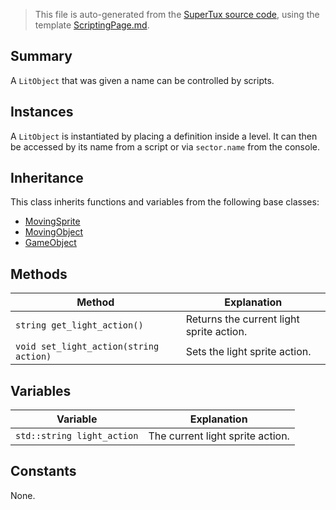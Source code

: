 > This file is auto-generated from the [SuperTux source code](https://github.com/SuperTux/supertux/tree/master/src), using the template [ScriptingPage.md](https://github.com/SuperTux/wiki/tree/master/templates/ScriptingPage.md).

Summary
-------

A `LitObject` that was given a name can be controlled by scripts. 

Instances
--------

A `LitObject` is instantiated by placing a definition inside a level. It can then be accessed by its name from a script or via `sector.name` from the console. 

Inheritance
--------

This class inherits functions and variables from the following base classes:
* [MovingSprite](https://github.com/SuperTux/supertux/wiki/ScriptingMovingSprite)
* [MovingObject](https://github.com/SuperTux/supertux/wiki/ScriptingMovingObject)
* [GameObject](https://github.com/SuperTux/supertux/wiki/ScriptingGameObject)


Methods
-------

Method | Explanation
-------|-------
`string get_light_action()` | Returns the current light sprite action. 
`void set_light_action(string action)` | Sets the light sprite action. 


Variables
---------

Variable | Explanation
---------|---------
`std::string light_action` | The current light sprite action. 


Constants
---------

None.
